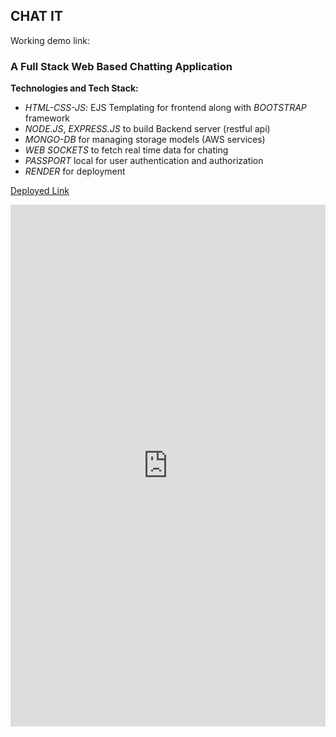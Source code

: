 <h2>CHAT IT</h2> 
Working demo link: 
<h3>A Full Stack Web Based Chatting Application</h3>
<p><b>Technologies and Tech Stack:</b></p>
<ul>
  <li><em>HTML-CSS-JS</em>: EJS Templating for frontend along with <em>BOOTSTRAP</em> framework</li>
  <li><em>NODE.JS</em>, <em>EXPRESS.JS</em> to build Backend server (restful api)</li>
  <li><em>MONGO-DB</em> for managing storage models (AWS services)</li>
  <li><em>WEB SOCKETS</em> to fetch real time data for chating</li>
  <li><em>PASSPORT</em> local for user authentication and authorization</li>
  <li><em>RENDER</em> for deployment</li>
</ul>

<a href="https://chatit-eucm.onrender.com">Deployed Link</a>


<iframe src="https://www.linkedin.com/embed/feed/update/urn:li:ugcPost:7157843582832275456" height="835" width="504" frameborder="0" allowfullscreen="" title="Embedded post"></iframe>
